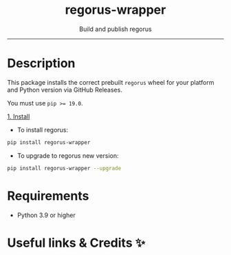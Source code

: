 <div align="center">
    <h1>regorus-wrapper</h1>
    <p>Build and publish regorus</p>
</div>

---

# Description

This package installs the correct prebuilt `regorus` wheel for your platform and Python version via GitHub Releases.

You must use `pip >= 19.0`.

<a href="#install">1. Install</a><br/>

- To install regorus:
```sh
pip install regorus-wrapper
```

- To upgrade to regorus new version:
```sh
pip install regorus-wrapper --upgrade
```

# Requirements

- Python 3.9 or higher

# Useful links & Credits ✨
